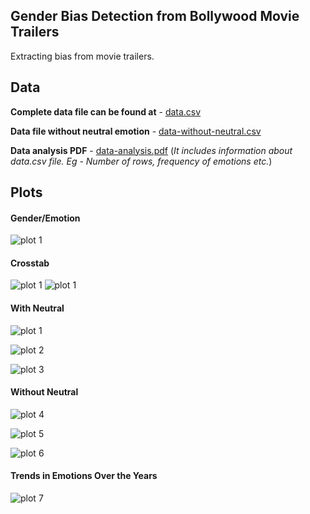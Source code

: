 ## Gender Bias Detection from Bollywood Movie Trailers
Extracting bias from movie trailers.

## Data 
__Complete data file can be found at__ - [data.csv](https://github.com/mayank26saxena/gender-bias-detection/blob/master/data/data.csv)

__Data file without neutral emotion__ - [data-without-neutral.csv](https://github.com/mayank26saxena/gender-bias-detection/blob/master/data/data-without-neutral.csv)

__Data analysis PDF__ - [data-analysis.pdf](https://github.com/mayank26saxena/gender-bias-detection/blob/master/plots/data-analysis.pdf) (*It includes information about data.csv file. Eg - Number of rows, frequency of emotions etc.*)

## Plots

#### Gender/Emotion
![plot 1](https://github.com/mayank26saxena/gender-bias-detection/blob/master/plots/gender-emotion.png)

#### Crosstab
![plot 1](https://github.com/mayank26saxena/gender-bias-detection/blob/master/plots/crosstab.png)
![plot 1](https://github.com/mayank26saxena/gender-bias-detection/blob/master/plots/crosstab2.png)

#### With Neutral
![plot 1](https://github.com/mayank26saxena/gender-bias-detection/blob/master/plots/with-neutral/emotions-years-LinePlot.png)

![plot 2](https://github.com/mayank26saxena/gender-bias-detection/blob/master/plots/with-neutral/emotions-years-groupByEmotion.png)

![plot 3](https://github.com/mayank26saxena/gender-bias-detection/blob/master/plots/with-neutral/emotions-years-groupByYear.png)

#### Without Neutral
![plot 4](https://github.com/mayank26saxena/gender-bias-detection/blob/master/plots/without-neutral/emotions-years-LinePlot.png)

![plot 5](https://github.com/mayank26saxena/gender-bias-detection/blob/master/plots/without-neutral/emotions-years-groupByEmotion.png)

![plot 6](https://github.com/mayank26saxena/gender-bias-detection/blob/master/plots/without-neutral/emotions-years-groupByYear.png)

#### Trends in Emotions Over the Years
![plot 7](https://github.com/mayank26saxena/gender-bias-detection/blob/master/plots/emotion-trend.png)





